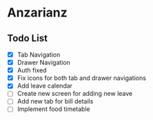 # Anzarianz

## Todo List
- [x] Tab Navigation
- [x] Drawer Navigation
- [x] Auth fixed
- [x] Fix icons for both tab and drawer navigations
- [x] Add leave calendar
- [ ] Create new screen for adding new leave
- [ ] Add new tab for bill details
- [ ] Implement food timetable